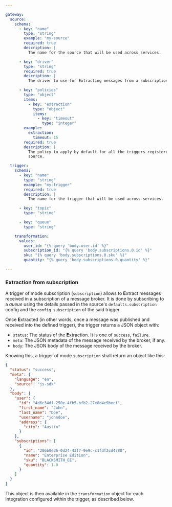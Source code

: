 ```yaml
---

gateway:
  source:
    schema:
      - key: "name"
        type: "string"
        example: "my-source"
        required: true
        description: |
          The name for the source that will be used across services.

      - key: "driver"
        type: "string"
        required: true
        description: |
          The driver to use for Extracting messages from a subscription.

      - key: "policies"
        type: "object"
        items:
          - key: "extraction"
            type: "object"
            items:
              - key: "timeout"
                type: "integer"
        example:
          extraction:
            timeout: 15
        required: true
        description: |
          The policy to apply by default for all the triggers registered in this
          source.

  trigger:
    schema:
      - key: "name"
        type: "string"
        example: "my-trigger"
        required: true
        description: |
          The name for the trigger that will be used across services.

      - key: "topic"
        type: "string"

      - key: "queue"
        type: "string"

    transformation:
      values:
        user_id: "{% query 'body.user.id' %}"
        subscription_id: "{% query 'body.subscriptions.0.id' %}"
        sku: "{% query 'body.subscriptions.0.sku' %}"
        quantity: "{% query 'body.subscriptions.0.quantity' %}"

---
```


### Extraction from subscription

A trigger of mode subscription (`subscription`) allows to **E**xtract messages
received in a subscription of a message broker. It is done by subscribing to a
*queue* using the details passed in the source's `defaults.subscription` config
and the `config.subscription` of the said trigger.

Once **E**xtracted (in other words, once a message was published and received into
the defined trigger), the trigger returns a JSON object with:
- `status`: The status of the **E**xtraction. It is one of `success`, `failure`.
- `meta`: The JSON metadata of the message received by the broker, if any.
- `body`: The JSON body of the message received by the broker.

Knowing this, a trigger of mode `subscription` shall return an object like this:
```json
{
  "status": "success",
  "meta": {
    "language": "en",
    "source": "js-sdk"
  },
  "body": {
    "user": {
      "id": "4d6c34df-250e-4fb5-bfb2-27e8d4e9becf",
      "first_name": "John",
      "last_name": "Doe",
      "username": "johndoe",
      "address": {
        "city": "Austin"
      }
    },
    "subscriptions": [
      {
        "id": "206b0e36-0d24-43f7-9e9c-c1fdf2cd4780",
        "name": "Enterprise Edition",
        "sku": "BLACKSMITH_EE",
        "quantity": 1.0
      }
    ]
  }
}
```

This object is then available in the `transformation` object for each integration
configured within the trigger, as described below.
